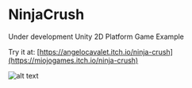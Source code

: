 # NinjaCrush  
Under development Unity 2D Platform Game Example  

Try it at: [https://angelocavalet.itch.io/ninja-crush](https://miojogames.itch.io/ninja-crush)
  
  ![alt text](docs/NinjaCrushClip.gif)  
